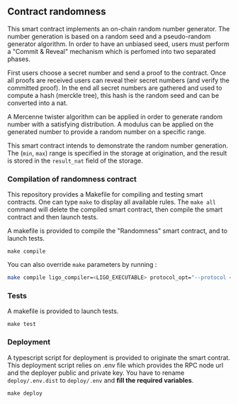 ## Contract randomness

This smart contract implements an on-chain random number generator. The number generation is based on a random seed and a pseudo-random generator algorithm. In order to have an unbiased seed, users must perform a "Commit & Reveal" mechanism which is perfomed into two separated phases.

First users choose a secret number and send a proof to the contract. Once all proofs are received users can reveal their secret numbers (and verify the committed proof). In the end all secret numbers are gathered and used to compute a hash (merckle tree), this hash is the random seed and can be converted into a nat.

A Mercenne twister algorithm can be applied in order to generate random number with a satisfying distribution.
A modulus can be applied on the generated number to provide a random number on a specific range.

This smart contract intends to demonstrate the random number generation. The (`min`, `max`) range is specified in the storage at origination, and the result is stored in the `result_nat` field of the storage.

### Compilation of randomness contract

This repository provides a Makefile for compiling and testing smart contracts. One can type `make` to display all available rules.
The `make all` command will delete the compiled smart contract, then compile the smart contract and then launch tests.

A makefile is provided to compile the "Randomness" smart contract, and to launch tests.

```
make compile
```

You can also override `make` parameters by running :

```sh
make compile ligo_compiler=<LIGO_EXECUTABLE> protocol_opt="--protocol <PROTOCOL>"
```

### Tests

A makefile is provided to launch tests.

```
make test
```

### Deployment

A typescript script for deployment is provided to originate the smart contrat. This deployment script relies on .env file which provides the RPC node url and the deployer public and private key. You have to rename `deploy/.env.dist` to `deploy/.env` and **fill the required variables**.

```
make deploy
```
